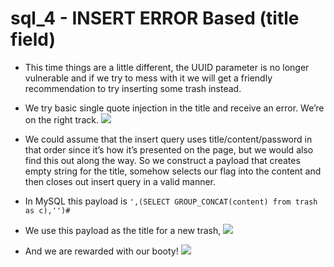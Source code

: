 # sql_4 - INSERT ERROR Based (title field)

- This time things are a little different, the UUID parameter is no longer vulnerable and if we try to mess with it we will get a friendly recommendation to try inserting some trash instead.
- We try basic single quote injection in the title and receive an error. We’re on the right track.
![](https://d2mxuefqeaa7sj.cloudfront.net/s_D1CF04A7F2975FBE28B89C00E052CDE16A28AD0D6622A39C029738E493BE6857_1528354585821_Screenshot+2018-06-06+23.54.50.png)

- We could assume that the insert query uses title/content/password in that order since it’s how it’s presented on the page, but we would also find this out along the way. So we construct a payload that creates empty string for the title, somehow selects our flag into the content and then closes out insert query in a valid manner.
- In MySQL this payload is `',(SELECT GROUP_CONCAT(content) from trash as c),'')#` 
- We use this payload as the title for a new trash, 
![](https://d2mxuefqeaa7sj.cloudfront.net/s_D1CF04A7F2975FBE28B89C00E052CDE16A28AD0D6622A39C029738E493BE6857_1528354397867_Screenshot+2018-06-06+23.52.05.png)

- And we are rewarded with our booty!
![](https://d2mxuefqeaa7sj.cloudfront.net/s_D1CF04A7F2975FBE28B89C00E052CDE16A28AD0D6622A39C029738E493BE6857_1528354405924_Screenshot+2018-06-06+23.52.12.png)

